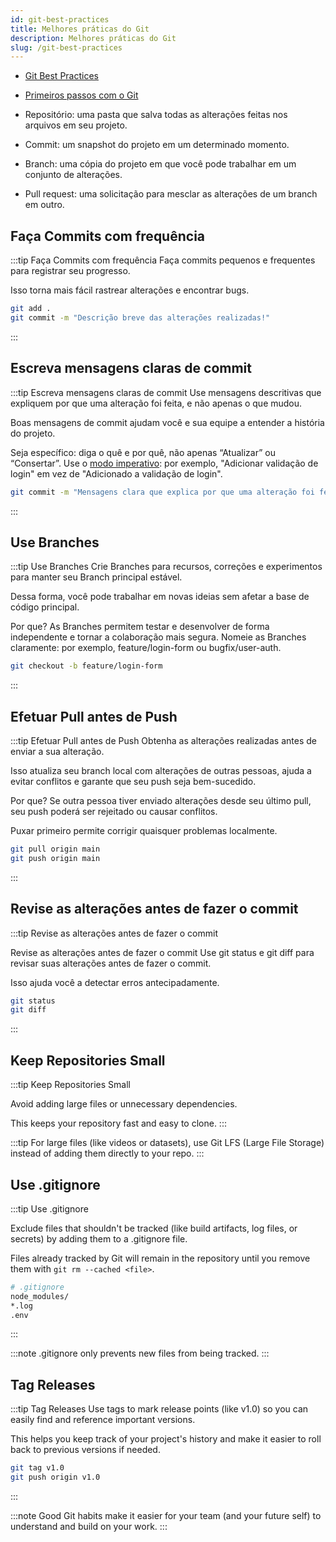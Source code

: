 ```yaml
---
id: git-best-practices
title: Melhores práticas do Git
description: Melhores práticas do Git
slug: /git-best-practices
---
```


- [Git Best Practices](https://www.w3schools.com/git/git_best_practices.asp?remote=github)
- [Primeiros passos com o Git](https://docs.github.com/pt/get-started/learning-to-code/getting-started-with-git)

- Repositório: uma pasta que salva todas as alterações feitas nos arquivos em seu projeto.
- Commit: um snapshot do projeto em um determinado momento.
- Branch: uma cópia do projeto em que você pode trabalhar em um conjunto de alterações.
- Pull request: uma solicitação para mesclar as alterações de um branch em outro.

## Faça Commits com frequência

:::tip Faça Commits com frequência
Faça commits pequenos e frequentes para registrar seu progresso.

Isso torna mais fácil rastrear alterações e encontrar bugs.

```bash
git add .
git commit -m "Descrição breve das alterações realizadas!"
```

:::

## Escreva mensagens claras de commit

:::tip Escreva mensagens claras de commit
Use mensagens descritivas que expliquem por que uma alteração foi feita, e não apenas o que mudou.

Boas mensagens de commit ajudam você e sua equipe a entender a história do projeto.

Seja específico: diga o quê e por quê, não apenas “Atualizar” ou “Consertar”.
Use o [modo imperativo](https://pt.wikipedia.org/wiki/Modo_imperativo): por exemplo, "Adicionar validação de login" em vez de "Adicionado a validação de login".

```bash
git commit -m "Mensagens clara que explica por que uma alteração foi feita!"
```

:::

## Use Branches

:::tip Use Branches
Crie Branches para recursos, correções e experimentos para manter seu Branch principal estável.

Dessa forma, você pode trabalhar em novas ideias sem afetar a base de código principal.

Por que? As Branches permitem testar e desenvolver de forma independente e tornar a colaboração mais segura.
Nomeie as Branches claramente: por exemplo, feature/login-form ou bugfix/user-auth.

```bash
git checkout -b feature/login-form
```

:::

## Efetuar Pull antes de Push

:::tip Efetuar Pull antes de Push
Obtenha as alterações realizadas antes de enviar a sua alteração.

Isso atualiza seu branch local com alterações de outras pessoas, ajuda a evitar conflitos e garante que seu push seja bem-sucedido.

Por que? Se outra pessoa tiver enviado alterações desde seu último pull, seu push poderá ser rejeitado ou causar conflitos.

Puxar primeiro permite corrigir quaisquer problemas localmente.

```bash
git pull origin main
git push origin main
```

:::

## Revise as alterações antes de fazer o commit

:::tip Revise as alterações antes de fazer o commit

Revise as alterações antes de fazer o commit
Use git status e git diff para revisar suas alterações antes de fazer o commit.

Isso ajuda você a detectar erros antecipadamente.

```bash
git status
git diff
```

:::

## Keep Repositories Small

:::tip Keep Repositories Small

Avoid adding large files or unnecessary dependencies.

This keeps your repository fast and easy to clone.
:::

:::tip
For large files (like videos or datasets), use Git LFS (Large File Storage) instead of adding them directly to your repo.
:::

## Use .gitignore

:::tip Use .gitignore

Exclude files that shouldn't be tracked (like build artifacts, log files, or secrets) by adding them to a .gitignore file.

Files already tracked by Git will remain in the repository until you remove them with `git rm --cached <file>`.

```bash
# .gitignore
node_modules/
*.log
.env
```

:::

:::note
.gitignore only prevents new files from being tracked.
:::

## Tag Releases

:::tip Tag Releases
Use tags to mark release points (like v1.0) so you can easily find and reference important versions.

This helps you keep track of your project's history and make it easier to roll back to previous versions if needed.

```bash
git tag v1.0
git push origin v1.0
```

:::

:::note
Good Git habits make it easier for your team (and your future self) to understand and build on your work.
:::
